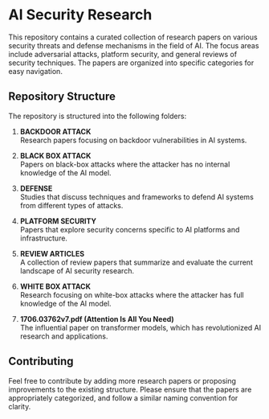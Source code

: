 # AI Security Research 

This repository contains a curated collection of research papers on various security threats and defense mechanisms in the field of AI. The focus areas include adversarial attacks, platform security, and general reviews of security techniques. The papers are organized into specific categories for easy navigation.

## Repository Structure

The repository is structured into the following folders:

1. **BACKDOOR ATTACK**  
   Research papers focusing on backdoor vulnerabilities in AI systems.

2. **BLACK BOX ATTACK**  
   Papers on black-box attacks where the attacker has no internal knowledge of the AI model.

3. **DEFENSE**  
   Studies that discuss techniques and frameworks to defend AI systems from different types of attacks.

4. **PLATFORM SECURITY**  
   Papers that explore security concerns specific to AI platforms and infrastructure.

5. **REVIEW ARTICLES**  
   A collection of review papers that summarize and evaluate the current landscape of AI security research.

6. **WHITE BOX ATTACK**  
   Research focusing on white-box attacks where the attacker has full knowledge of the AI model.

7. **1706.03762v7.pdf (Attention Is All You Need)**  
   The influential paper on transformer models, which has revolutionized AI research and applications.

## Contributing

Feel free to contribute by adding more research papers or proposing improvements to the existing structure. Please ensure that the papers are appropriately categorized, and follow a similar naming convention for clarity.
